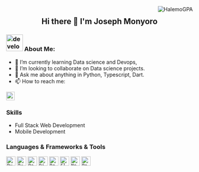 <img align="right" src="https://visitor-badge.laobi.icu/badge?page_id=monyorojoseph/monyorojoseph" alt="HalemoGPA"> 


<h2 align="center">
  Hi there 👋 I'm Joseph Monyoro
</h2>


###  <img src="/images/Developer.gif" alt="developer gif"  height="45px">  About Me:

- 🌱 I’m currently learning Data science and Devops,
- 👯 I’m looking to collaborate on Data science projects.
- 💬 Ask me about anything in Python, Typescript, Dart.
- 📫 How to reach me: 

<p align="left"> 
<!--   <a href="https://www.linkedin.com/in/abdel-haleem-osama-0870a81ba/"><img src="https://img.shields.io/badge/linkedin-%230077B5.svg?&style=for-the-badge&logo=linkedin&logoColor=white" height=23></a>  -->
  <a href="mailto:monyorojoseph@gmail.com"><img src="https://img.shields.io/badge/Gmail-D14836?style=for-the-badge&logo=gmail&logoColor=white" height=23></a> </p>
  
###  Skills

- Full Stack Web Development
- Mobile Development

### Languages & Frameworks & Tools
<p align="left">
<code><img title="Python" height="25" src="https://img.shields.io/badge/python-3670A0?style=for-the-badge&logo=python&logoColor=ffdd54"></code>
<code><img title="Typescript" height="25" src="https://img.shields.io/badge/typescript-%23007ACC.svg?style=for-the-badge&logo=typescript&logoColor=white"></code>
<code><img title="Dart" height="25" src="https://img.shields.io/badge/dart-%230175C2.svg?style=for-the-badge&logo=dart&logoColor=whit"></code>
<code><img title="Django" height="25" src="https://img.shields.io/badge/django-%23092E20.svg?style=for-the-badge&logo=django&logoColor=white"></code>
<code><img title="React js" height="25" src="https://img.shields.io/badge/react-%2320232a.svg?style=for-the-badge&logo=react&logoColor=%2361DAFB"></code>
<code><img title="Flutter" height="25" src="https://img.shields.io/badge/Flutter-%2302569B.svg?style=for-the-badge&logo=Flutter&logoColor=white"></code>
<code><img title="Next js" height="25" src="https://img.shields.io/badge/Next-black?style=for-the-badge&logo=next.js&logoColor=white"></code>
<code><img title="Postgres" height="25" src="https://img.shields.io/badge/postgres-%23316192.svg?style=for-the-badge&logo=postgresql&logoColor=white"></code>
</p>
<!--
**monyorojoseph/monyorojoseph** is a ✨ _special_ ✨ repository because its `README.md` (this file) appears on your GitHub profile.

Here are some ideas to get you started:

- 🔭 I’m currently working on ...
- 🌱 I’m currently learning ...
- 👯 I’m looking to collaborate on ...
- 🤔 I’m looking for help with ...
- 💬 Ask me about ...
- 📫 How to reach me: ...
- 😄 Pronouns: ...
- ⚡ Fun fact: ...
-->
